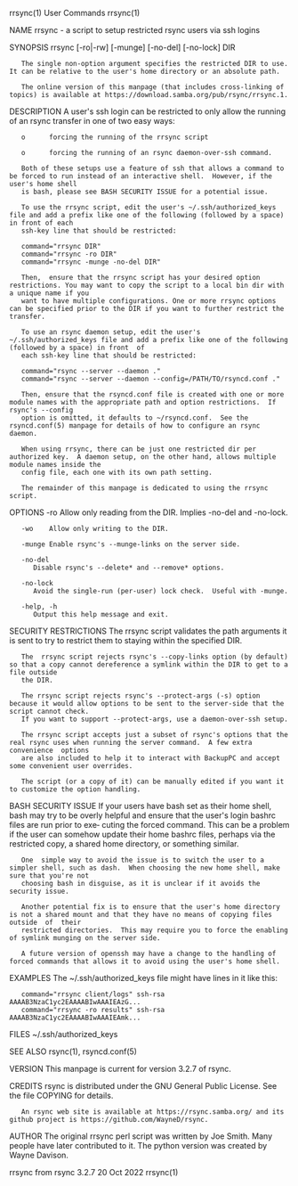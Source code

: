 rrsync(1)								 User Commands								     rrsync(1)

NAME
       rrsync - a script to setup restricted rsync users via ssh logins

SYNOPSIS
       rrsync [-ro|-rw] [-munge] [-no-del] [-no-lock] DIR

       The single non-option argument specifies the restricted DIR to use. It can be relative to the user's home directory or an absolute path.

       The online version of this manpage (that includes cross-linking of topics) is available at https://download.samba.org/pub/rsync/rrsync.1.

DESCRIPTION
       A user's ssh login can be restricted to only allow the running of an rsync transfer in one of two easy ways:

       o      forcing the running of the rrsync script

       o      forcing the running of an rsync daemon-over-ssh command.

       Both of these setups use a feature of ssh that allows a command to be forced to run instead of an interactive shell.  However, if the user's home shell
       is bash, please see BASH SECURITY ISSUE for a potential issue.

       To use the rrsync script, edit the user's ~/.ssh/authorized_keys file and add a prefix like one of the following (followed by a space) in front of each
       ssh-key line that should be restricted:

	   command="rrsync DIR"
	   command="rrsync -ro DIR"
	   command="rrsync -munge -no-del DIR"

       Then,  ensure that the rrsync script has your desired option restrictions. You may want to copy the script to a local bin dir with a unique name if you
       want to have multiple configurations. One or more rrsync options can be specified prior to the DIR if you want to further restrict the transfer.

       To use an rsync daemon setup, edit the user's ~/.ssh/authorized_keys file and add a prefix like one of the following (followed by a space) in front  of
       each ssh-key line that should be restricted:

	   command="rsync --server --daemon ."
	   command="rsync --server --daemon --config=/PATH/TO/rsyncd.conf ."

       Then, ensure that the rsyncd.conf file is created with one or more module names with the appropriate path and option restrictions.  If rsync's --config
       option is omitted, it defaults to ~/rsyncd.conf.	 See the rsyncd.conf(5) manpage for details of how to configure an rsync daemon.

       When using rrsync, there can be just one restricted dir per authorized key.  A daemon setup, on the other hand, allows multiple module names inside the
       config file, each one with its own path setting.

       The remainder of this manpage is dedicated to using the rrsync script.

OPTIONS
       -ro    Allow only reading from the DIR. Implies -no-del and -no-lock.

       -wo    Allow only writing to the DIR.

       -munge Enable rsync's --munge-links on the server side.

       -no-del
	      Disable rsync's --delete* and --remove* options.

       -no-lock
	      Avoid the single-run (per-user) lock check.  Useful with -munge.

       -help, -h
	      Output this help message and exit.

SECURITY RESTRICTIONS
       The rrsync script validates the path arguments it is sent to try to restrict them to staying within the specified DIR.

       The  rrsync script rejects rsync's --copy-links option (by default) so that a copy cannot dereference a symlink within the DIR to get to a file outside
       the DIR.

       The rrsync script rejects rsync's --protect-args (-s) option because it would allow options to be sent to the server-side that the script cannot check.
       If you want to support --protect-args, use a daemon-over-ssh setup.

       The rrsync script accepts just a subset of rsync's options that the real rsync uses when running the server command.  A few extra  convenience  options
       are also included to help it to interact with BackupPC and accept some convenient user overrides.

       The script (or a copy of it) can be manually edited if you want it to customize the option handling.

BASH SECURITY ISSUE
       If  your users have bash set as their home shell, bash may try to be overly helpful and ensure that the user's login bashrc files are run prior to exe‐
       cuting the forced command.  This can be a problem if the user can somehow update their home bashrc files, perhaps via the  restricted  copy,  a	shared
       home directory, or something similar.

       One  simple way to avoid the issue is to switch the user to a simpler shell, such as dash.  When choosing the new home shell, make sure that you're not
       choosing bash in disguise, as it is unclear if it avoids the security issue.

       Another potential fix is to ensure that the user's home directory is not a shared mount and that they have no means of copying files outside  of	 their
       restricted directories.	This may require you to force the enabling of symlink munging on the server side.

       A future version of openssh may have a change to the handling of forced commands that allows it to avoid using the user's home shell.

EXAMPLES
       The ~/.ssh/authorized_keys file might have lines in it like this:

	   command="rrsync client/logs" ssh-rsa AAAAB3NzaC1yc2EAAAABIwAAAIEAzG...
	   command="rrsync -ro results" ssh-rsa AAAAB3NzaC1yc2EAAAABIwAAAIEAmk...

FILES
       ~/.ssh/authorized_keys

SEE ALSO
       rsync(1), rsyncd.conf(5)

VERSION
       This manpage is current for version 3.2.7 of rsync.

CREDITS
       rsync is distributed under the GNU General Public License.  See the file COPYING for details.

       An rsync web site is available at https://rsync.samba.org/ and its github project is https://github.com/WayneD/rsync.

AUTHOR
       The original rrsync perl script was written by Joe Smith.  Many people have later contributed to it.  The python version was created by Wayne Davison.

rrsync from rsync 3.2.7							  20 Oct 2022								     rrsync(1)
